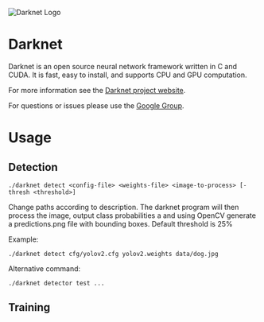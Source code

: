 ![Darknet Logo](http://pjreddie.com/media/files/darknet-black-small.png)

# Darknet #
Darknet is an open source neural network framework written in C and CUDA. It is fast, easy to install, and supports CPU and GPU computation.

For more information see the [Darknet project website](http://pjreddie.com/darknet).

For questions or issues please use the [Google Group](https://groups.google.com/forum/#!forum/darknet).

# Usage
## Detection
```
./darknet detect <config-file> <weights-file> <image-to-process> [-thresh <threshold>]
```

Change paths according to description. 
The darknet program will then process the image, output class probabilities a and using OpenCV generate a predictions.png file with bounding boxes.
Default threshold is 25%

Example:
```
./darknet detect cfg/yolov2.cfg yolov2.weights data/dog.jpg
```

Alternative command:
```
./darknet detector test ...
```
## Training

